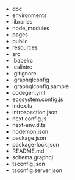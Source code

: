 - doc
- environments
- libraries
- node_modules
- pages
- public
- resources
- src
- .babelrc
- .eslintrc
- .gitignore
- .graphqlconfig
- .graphqlconfig.sample
- codegen.yml
- ecosystem.config.js
- index.ts
- introspection.json
- next.config.js
- next-env.d.ts
- nodemon.json
- package.json
- package-lock.json
- README.md
- schema.graphql
- tsconfig.json
- tsconfig.server.json





